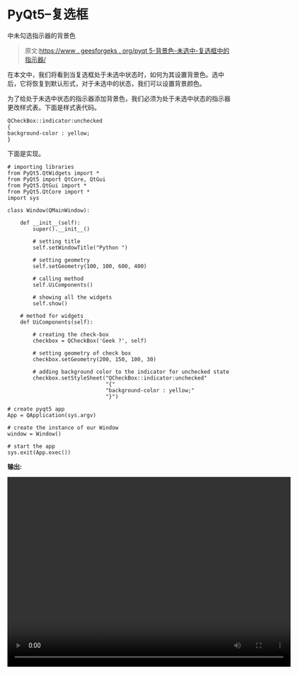 # PyQt5–复选框

中未勾选指示器的背景色

> 原文:[https://www . geesforgeks . org/pyqt 5-背景色-未选中-复选框中的指示器/](https://www.geeksforgeeks.org/pyqt5-background-color-of-un-checked-indicator-in-check-box/)

在本文中，我们将看到当复选框处于未选中状态时，如何为其设置背景色。选中后，它将恢复到默认形式，对于未选中的状态，我们可以设置背景颜色。

为了给处于未选中状态的指示器添加背景色，我们必须为处于未选中状态的指示器更改样式表。下面是样式表代码。

```
QCheckBox::indicator:unchecked
{
background-color : yellow;
}

```

下面是实现。

```
# importing libraries
from PyQt5.QtWidgets import * 
from PyQt5 import QtCore, QtGui
from PyQt5.QtGui import * 
from PyQt5.QtCore import * 
import sys

class Window(QMainWindow):

    def __init__(self):
        super().__init__()

        # setting title
        self.setWindowTitle("Python ")

        # setting geometry
        self.setGeometry(100, 100, 600, 400)

        # calling method
        self.UiComponents()

        # showing all the widgets
        self.show()

    # method for widgets
    def UiComponents(self):

        # creating the check-box
        checkbox = QCheckBox('Geek ?', self)

        # setting geometry of check box
        checkbox.setGeometry(200, 150, 100, 30)

        # adding background color to the indicator for unchecked state
        checkbox.setStyleSheet("QCheckBox::indicator:unchecked"
                               "{"
                               "background-color : yellow;"
                               "}")

# create pyqt5 app
App = QApplication(sys.argv)

# create the instance of our Window
window = Window()

# start the app
sys.exit(App.exec())
```

**输出:**

<video class="wp-video-shortcode" id="video-392019-1" width="640" height="428" preload="metadata" controls=""><source type="video/mp4" src="https://media.geeksforgeeks.org/wp-content/uploads/20200329161114/Python-29-03-2020-16_09_41.mp4?_=1">[https://media.geeksforgeeks.org/wp-content/uploads/20200329161114/Python-29-03-2020-16_09_41.mp4](https://media.geeksforgeeks.org/wp-content/uploads/20200329161114/Python-29-03-2020-16_09_41.mp4)</video>
